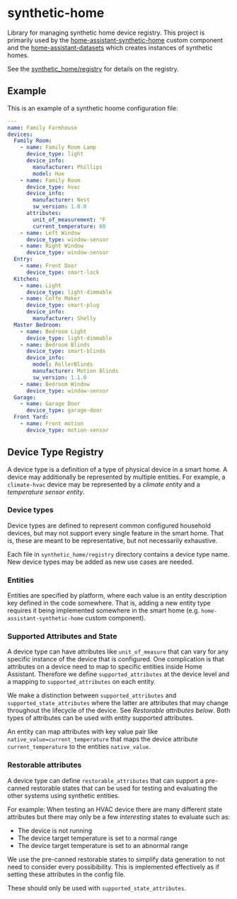 # synthetic-home

Library for managing synthetic home device registry. This project is primarily
used by the [home-assistant-synthetic-home](https://github.com/allenporter/home-assistant-synthetic-home)
custom component and the [home-assistant-datasets](https://github.com/allenporter/home-assistant-datasets)
which creates instances of synthetic homes.

See the [synthetic_home/registry](synthetic_home/registry) for details on the registry.

## Example

This is an example of a synthetic hoome configuration file:

```yaml
---
name: Family Farmhouse
devices:
  Family Room:
    - name: Family Room Lamp
      device_type: light
      device_info:
        manufacturer: Phillips
        model: Hue
    - name: Family Room
      device_type: hvac
      device_info:
        manufacturer: Nest
        sw_version: 1.0.0
      attributes:
        unit_of_measurement: °F
        current_temperature: 60
    - name: Left Window
      device_type: window-sensor
    - name: Right Window
      device_type: window-sensor
  Entry:
    - name: Front Door
      device_type: smart-lock
  Kitchen:
    - name: Light
      device_type: light-dimmable
    - name: Coffe Maker
      device_type: smart-plug
      device_info:
        manufacturer: Shelly
  Master Bedroom:
    - name: Bedroom Light
      device_type: light-dimmable
    - name: Bedroom Blinds
      device_type: smart-blinds
      device_info:
        model: RollerBlinds
        manufacturer: Motion Blinds
        sw_version: 1.1.0
    - name: Bedroom Window
      device_type: window-sensor
  Garage:
    - name: Garage Door
      device_type: garage-door
  Front Yard:
    - name: Front motion
      device_type: motion-sensor
```

## Device Type Registry

A device type is a definition of a type of physical device in a smart home. A
device may additionally be represented by multiple entities. For example, a
`climate-hvac` device may be represented by a *climate entity* and a *temperature
sensor entity*.

### Device types

Device types are defined to represent common configured household devices,
but may not support every single feature in the smart home. That is, these
are meant to be representative, but not necessarily exhaustive.

Each file in `synthetic_home/registry` directory contains a device type name. New device
types may be added as new use cases are needed.

### Entities

Entities are specified by platform, where each value is an entity description
key defined in the code somewhere. That is, adding a new entity type requires
it being implemented somewhere in the smart home (e.g. `home-assistant-synthetic-home` custom component).

### Supported Attributes and State

A device type can have attributes like `unit_of_measure` that can vary for any
specific instance of the device that is configured. One complication is that
attributes on a device need to map to specific entities inside Home Assistant.
Therefore we define `supported_attributes` at the device level and a mapping to
`supported_attributes` on each entity.

We make a distinction between `supported_attributes` and `supported_state_attributes`
where the latter are attributes that may change throughout the lifecycle of the
device. See _Restorable attributes below_. Both types of attributes can be used
with entity supported attributes.

An entity can map attributes with key value pair like `native_value=current_temperature`
that maps the device attribute `current_temperature` to the entities
`native_value`.

### Restorable attributes

A device type can define `restorable_attributes` that can support a pre-canned
restorable states that can be used for testing and evaluating the other systems
using synthetic entities.

For example: When testing an HVAC device there are many different state attributes
but there may only be a few _interesting_ states to evaluate such as:

- The device is not running
- The device target temperature is set to a normal range
- The device target temperature is set to an abnormal range

We use the pre-canned restorable states to simplify data generation to not need
to consider every possibibility. This is implemented effectively as if setting
these attributes in the config file.

These should only be used with `supported_state_attributes`.
